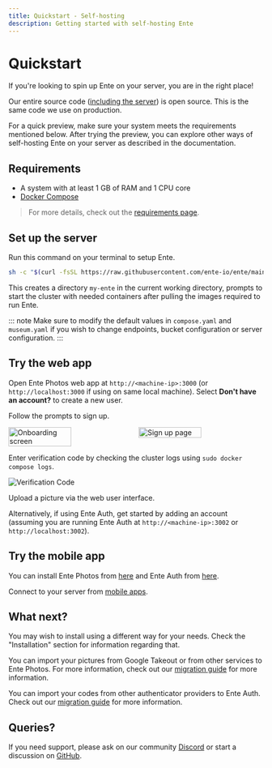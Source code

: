 ```yaml
---
title: Quickstart - Self-hosting
description: Getting started with self-hosting Ente
---
```


# Quickstart

If you're looking to spin up Ente on your server, you are in the right place!

Our entire source code ([including the server](https://ente.io/blog/open-sourcing-our-server/))
is open source. This is the same code we use on production.

For a quick preview, make sure your system meets the requirements mentioned below.
After trying the preview, you can explore other ways of self-hosting Ente on your
server as described in the documentation.

## Requirements

- A system with at least 1 GB of RAM and 1 CPU core
- [Docker Compose](https://docs.docker.com/compose/)

> For more details, check out the
> [requirements page](/self-hosting/installation/requirements).

## Set up the server

Run this command on your terminal to setup Ente.

```sh
sh -c "$(curl -fsSL https://raw.githubusercontent.com/ente-io/ente/main/server/quickstart.sh)"
```

This creates a directory `my-ente` in the current working
directory, prompts to start the cluster with needed containers
after pulling the images required to run Ente.

::: note
Make sure to modify the default values in `compose.yaml` and `museum.yaml`
if you wish to change endpoints, bucket configuration or server configuration.
:::

## Try the web app

Open Ente Photos web app at `http://<machine-ip>:3000` (or `http://localhost:3000` if
using on same local machine). Select **Don't have an account?** to create a
new user.

Follow the prompts to sign up.

<div style="display: flex; gap: 10px;">
  <img alt="Onboarding screen" src="/onboarding.png" style="width: 50%; height: auto;">
  <img alt="Sign up page" src="/sign-up.png" style="width: 50%; height: auto;">
</div>

Enter verification code by checking the cluster logs using `sudo docker compose logs`.

![Verification Code](/otp.png)

Upload a picture via the web user interface.

Alternatively, if using Ente Auth, get started by adding an account (assuming you are running Ente Auth at `http://<machine-ip>:3002` or `http://localhost:3002`).

## Try the mobile app

You can install Ente Photos from [here](/photos/faq/installing) and Ente Auth from [here](/auth/faq/installing).

Connect to your server from [mobile apps](/self-hosting/installation/post-install/#step-6-configure-apps-to-use-your-server).

## What next?

You may wish to install using a different way for your needs. Check the "Installation" section for information regarding that.

You can import your pictures from Google Takeout or from other services to Ente Photos. For more information, check out our [migration guide](/photos/migration/) for more information.

You can import your codes from other authenticator providers to Ente Auth. Check out our [migration guide](/auth/migration/) for more information.

## Queries?

If you need support, please ask on our community
[Discord](https://ente.io/discord) or start a discussion on
[GitHub](https://github.com/ente-io/ente/discussions/).
